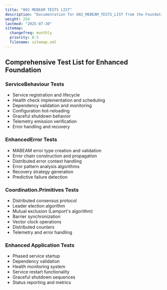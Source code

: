 ```yaml
---
title: "002 MEBEAM TESTS LIST"
description: "Documentation for 002_MEBEAM_TESTS_LIST from the Foundation repository."
weight: 254
lastmod: "2025-07-30"
sitemap:
  changefreq: monthly
  priority: 0.5
  filename: sitemap.xml
---
```


## Comprehensive Test List for Enhanced Foundation

### **ServiceBehaviour Tests**
- Service registration and lifecycle
- Health check implementation and scheduling
- Dependency validation and monitoring
- Configuration hot-reloading
- Graceful shutdown behavior
- Telemetry emission verification
- Error handling and recovery

### **EnhancedError Tests**
- MABEAM error type creation and validation
- Error chain construction and propagation
- Distributed error context handling
- Error pattern analysis algorithms
- Recovery strategy generation
- Predictive failure detection

### **Coordination.Primitives Tests**
- Distributed consensus protocol
- Leader election algorithm
- Mutual exclusion (Lamport's algorithm)
- Barrier synchronization
- Vector clock operations
- Distributed counters
- Telemetry and error handling

### **Enhanced Application Tests**
- Phased service startup
- Dependency validation
- Health monitoring system
- Service restart functionality
- Graceful shutdown sequences
- Status reporting and metrics

